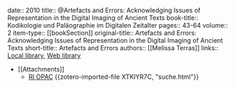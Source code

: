 date:: 2010
title:: @Artefacts and Errors: Acknowledging Issues of Representation in the Digital Imaging of Ancient Texts
book-title:: Kodikologie und Paläographie im Digitalen Zeitalter
pages:: 43-64
volume:: 2
item-type:: [[bookSection]]
original-title:: Artefacts and Errors: Acknowledging Issues of Representation in the Digital Imaging of Ancient Texts
short-title:: Artefacts and Errors
authors:: [[Melissa Terras]]
links:: [Local library](zotero://select/groups/2386895/items/LRVDWV3V), [Web library](https://www.zotero.org/groups/2386895/items/LRVDWV3V)

- [[Attachments]]
	- [RI OPAC](http://opac.regesta-imperii.de/lang_en/suche.php?qs=Digital&ts=&ps=&tags=&ejahr=&thes=&sprache=&sortierung=d&pagesize=20&objektart=alle&page=32) {{zotero-imported-file XTKIYR7C, "suche.html"}}